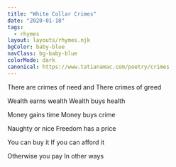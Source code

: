 ```yaml
---
title: "White Collar Crimes"
date: "2020-01-18"
tags:
  - rhymes
layout: layouts/rhymes.njk
bgColor: baby-blue
navClass: bg-baby-blue
colorMode: dark
canonical: https://www.tatianamac.com/poetry/crimes
---
```


There are crimes of need and
There crimes of greed

Wealth earns wealth
Wealth buys health

Money gains time
Money buys crime

Naughty or nice
Freedom has a price

You can buy it
If you can afford it

Otherwise you pay
In other ways
